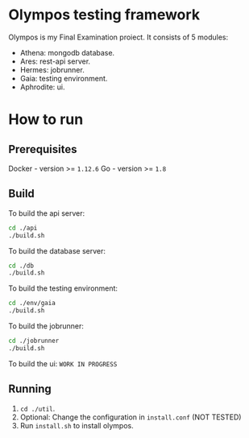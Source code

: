 # Olympos testing framework

Olympos is my Final Examination proiect. It consists of 5 modules:
 - Athena: mongodb database.
 - Ares: rest-api server.
 - Hermes: jobrunner.
 - Gaia: testing environment.
 - Aphrodite: ui.
 
# How to run

## Prerequisites

Docker - version >= `1.12.6`
Go - version >= `1.8`

## Build

To build the api server:
```sh
cd ./api
./build.sh
```

To build the database server:
```sh
cd ./db
./build.sh
```

To build the testing environment:
```sh
cd ./env/gaia
./build.sh
```

To build the jobrunner:
```sh
cd ./jobrunner
./build.sh
```

To build the ui:
`WORK IN PROGRESS`

## Running

1. `cd ./util`.
2. Optional: Change the configuration in `install.conf` (NOT TESTED)
3. Run `install.sh` to install olympos.
